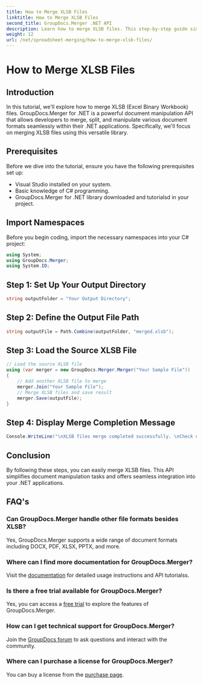```yaml
---
title: How to Merge XLSB Files
linktitle: How to Merge XLSB Files
second_title: GroupDocs.Merger .NET API
description: Learn how to merge XLSB files. This step-by-step guide simplifies document manipulation tasks.
weight: 12
url: /net/spreadsheet-merging/how-to-merge-xlsb-files/
---
```


# How to Merge XLSB Files

## Introduction
In this tutorial, we'll explore how to merge XLSB (Excel Binary Workbook) files. GroupDocs.Merger for .NET is a powerful document manipulation API that allows developers to merge, split, and manipulate various document formats seamlessly within their .NET applications. Specifically, we'll focus on merging XLSB files using this versatile library.
## Prerequisites
Before we dive into the tutorial, ensure you have the following prerequisites set up:
- Visual Studio installed on your system.
- Basic knowledge of C# programming.
- GroupDocs.Merger for .NET library downloaded and tutorialsd in your project.
  

## Import Namespaces
Before you begin coding, import the necessary namespaces into your C# project:
```csharp
using System; 
using GroupDocs.Merger;
using System.IO;
```
## Step 1: Set Up Your Output Directory
```csharp
string outputFolder = "Your Output Directory";
```
## Step 2: Define the Output File Path
```csharp
string outputFile = Path.Combine(outputFolder, "merged.xlsb");
```
## Step 3: Load the Source XLSB File
```csharp
// Load the source XLSB file
using (var merger = new GroupDocs.Merger.Merger("Your Sample File"))
{
    // Add another XLSB file to merge
    merger.Join("Your Sample File");
    // Merge XLSB files and save result
    merger.Save(outputFile);
}
```
## Step 4: Display Merge Completion Message
```csharp
Console.WriteLine("\nXLSB files merge completed successfully. \nCheck output in {0}", outputFolder);
```

## Conclusion
By following these steps, you can easily merge XLSB files. This API simplifies document manipulation tasks and offers seamless integration into your .NET applications.

## FAQ's
### Can GroupDocs.Merger handle other file formats besides XLSB?
Yes, GroupDocs.Merger supports a wide range of document formats including DOCX, PDF, XLSX, PPTX, and more.
### Where can I find more documentation for GroupDocs.Merger?
Visit the [documentation](https://tutorials.groupdocs.com/merger/net/) for detailed usage instructions and API tutorialss.
### Is there a free trial available for GroupDocs.Merger?
Yes, you can access a [free trial](https://releases.groupdocs.com/) to explore the features of GroupDocs.Merger.
### How can I get technical support for GroupDocs.Merger?
Join the [GroupDocs forum](https://forum.groupdocs.com/c/merger/32) to ask questions and interact with the community.
### Where can I purchase a license for GroupDocs.Merger?
You can buy a license from the [purchase page](https://purchase.groupdocs.com/buy).
